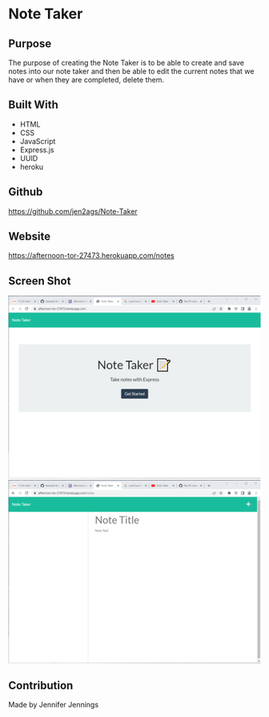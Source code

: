 # Note Taker 

## Purpose
The purpose of creating the Note Taker is to be able to create and save notes into our note taker and then be able to edit the current notes that we have or when they are completed, delete them. 

## Built With
* HTML
* CSS
* JavaScript
* Express.js
* UUID
* heroku

## Github
https://github.com/jen2ags/Note-Taker

## Website
https://afternoon-tor-27473.herokuapp.com/notes

## Screen Shot
![Screenshot Note Taker Main](https://github.com/jen2ags/Note-Taker/blob/main/images/Note%20Taker%20main%20page.png)
![Screenshot Note Taker notes page](https://github.com/jen2ags/Note-Taker/blob/main/images/Note%20Taker%20page.png)


## Contribution
Made by Jennifer Jennings